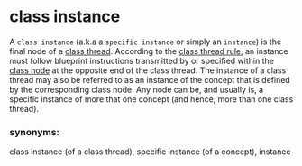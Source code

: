 class instance
======

A `class instance` (a.k.a a `specific instance` or simply an `instance`) is the final node of a [class thread](classThread.md). According to the [class thread rule](classThreadRule.md), an instance must follow blueprint instructions transmitted by or specified within the [class node](classNode.md) at the opposite end of the class thread. The instance of a class thread may also be referred to as an instance of the concept that is defined by the corresponding class node. Any node can be, and usually is, a specific instance of more that one concept (and hence, more than one class thread).

### synonyms: 
class instance (of a class thread), specific instance (of a concept), instance

